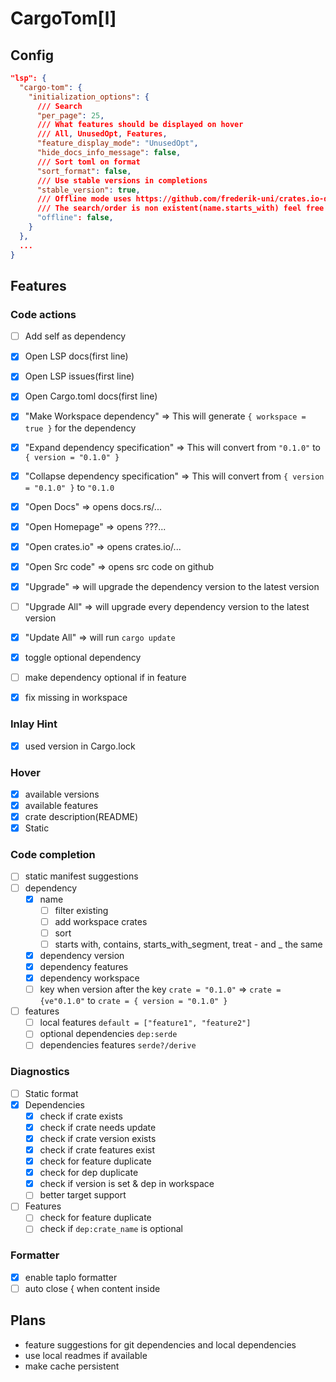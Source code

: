 # CargoTom[l]
## Config
```json
"lsp": {
  "cargo-tom": {
    "initialization_options": {
      /// Search
      "per_page": 25,
      /// What features should be displayed on hover
      /// All, UnusedOpt, Features,
      "feature_display_mode": "UnusedOpt",
      "hide_docs_info_message": false,
      /// Sort toml on format
      "sort_format": false,
      /// Use stable versions in completions
      "stable_version": true,
      /// Offline mode uses https://github.com/frederik-uni/crates.io-dump-minfied for search
      /// The search/order is non existent(name.starts_with) feel free to contribute
      "offline": false,
    }
  },
  ...
}
```
## Features
### Code actions
- [ ] Add self as dependency
- [x] Open LSP docs(first line)
- [x] Open LSP issues(first line)
- [x] Open Cargo.toml docs(first line)
- [x] "Make Workspace dependency" => This will generate `{ workspace = true }` for the dependency
- [x] "Expand dependency specification" => This will convert from `"0.1.0"` to `{ version = "0.1.0" }`
- [x] "Collapse dependency specification" => This will convert from `{ version = "0.1.0" }` to `"0.1.0`
- [x] "Open Docs" => opens docs.rs/...
- [x] "Open Homepage" => opens ???...
- [x] "Open crates.io" => opens crates.io/...
- [x] "Open Src code" => opens src code on github
- [x] "Upgrade" => will upgrade the dependency version to the latest version
- [ ] "Upgrade All" => will upgrade every dependency version to the latest version
- [x] "Update All" => will run `cargo update`
- [x] toggle optional dependency
- [ ] make dependency optional if in feature
- [x] fix missing in workspace


### Inlay Hint
- [x] used version in Cargo.lock

### Hover
- [x] available versions
- [x] available features
- [x] crate description(README)
- [x] Static

### Code completion
- [ ] static manifest suggestions
- [ ] dependency
  - [x] name
    - [ ] filter existing
    - [ ] add workspace crates
    - [ ] sort
    - [ ] starts with, contains, starts_with_segment, treat - and _ the same
  - [x] dependency version
  - [x] dependency features
  - [x] dependency workspace
  - [ ] key when version after the key `crate = "0.1.0"` => `crate = {ve"0.1.0"` to `crate = { version = "0.1.0" }`
- [ ] features
  - [ ] local features `default = ["feature1", "feature2"]`
  - [ ] optional dependencies `dep:serde`
  - [ ] dependencies features `serde?/derive`

### Diagnostics
- [ ] Static format
- [x] Dependencies
  - [x] check if crate exists
  - [x] check if crate needs update
  - [x] check if crate version exists
  - [x] check if crate features exist
  - [x] check for feature duplicate
  - [x] check for dep duplicate
  - [x] check if version is set & dep in workspace
  - [ ] better target support
- [ ] Features
  - [ ] check for feature duplicate
  - [ ] check if `dep:crate_name` is optional

### Formatter
- [x] enable taplo formatter
- [ ] auto close { when content inside

## Plans
- feature suggestions for git dependencies and local dependencies
- use local readmes if available
- make cache persistent
